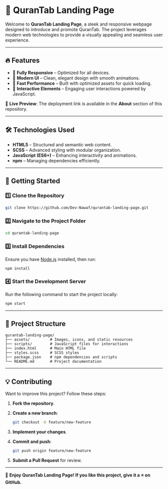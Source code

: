 # 🌟 QuranTab Landing Page

Welcome to **QuranTab Landing Page**, a sleek and responsive webpage designed to introduce and promote QuranTab. The project leverages modern web technologies to provide a visually appealing and seamless user experience.

---

## 🔥 Features

- 📱 **Fully Responsive** – Optimized for all devices.
- 🎨 **Modern UI** – Clean, elegant design with smooth animations.
- 🚀 **Fast Performance** – Built with optimized assets for quick loading.
- 🎯 **Interactive Elements** – Engaging user interactions powered by JavaScript.

📌 **Live Preview**: The deployment link is available in the **About** section of this repository.

---

## 🛠️ Technologies Used

- **HTML5** – Structured and semantic web content.
- **SCSS** – Advanced styling with modular organization.
- **JavaScript (ES6+)** – Enhancing interactivity and animations.
- **npm** – Managing dependencies efficiently.

---

## 🚀 Getting Started

### 1️⃣ Clone the Repository

```bash
git clone https://github.com/Dev-Nawaf/qurantab-landing-page.git
```

### 2️⃣ Navigate to the Project Folder

```bash
cd qurantab-landing-page
```

### 3️⃣ Install Dependencies

Ensure you have [Node.js](https://nodejs.org/) installed, then run:

```bash
npm install
```

### 4️⃣ Start the Development Server

Run the following command to start the project locally:

```bash
npm start
```

---

## 📁 Project Structure

```
qurantab-landing-page/
├── assets/         # Images, icons, and static resources
├── scripts/        # JavaScript files for interactions
├── index.html      # Main HTML file
├── styles.scss     # SCSS styles
├── package.json    # npm dependencies and scripts
└── README.md       # Project documentation
```

---

## 💡 Contributing

Want to improve this project? Follow these steps:

1. **Fork the repository**.
2. **Create a new branch**:
   
   ```bash
   git checkout -b feature/new-feature
   ```

3. **Implement your changes**.
4. **Commit and push**:
   
   ```bash
   git push origin feature/new-feature
   ```

5. **Submit a Pull Request** for review.

---

🚀 **Enjoy QuranTab Landing Page! If you like this project, give it a ⭐ on GitHub.**
